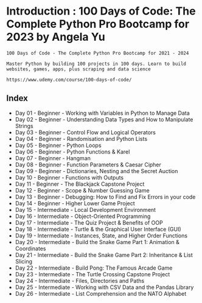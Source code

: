 # Introduction : 100 Days of Code: The Complete Python Pro Bootcamp for 2023 by Angela Yu
	
	100 Days of Code - The Complete Python Pro Bootcamp for 2021 - 2024
	
	Master Python by building 100 projects in 100 days. Learn to build websites, games, apps, plus scraping and data science

	https://www.udemy.com/course/100-days-of-code/	

## Index

- Day 01 - Beginner - Working with Variables in Python to Manage Data		
- Day 02 - Beginner - Understanding Data Types and How to Manipulate Strings		
- Day 03 - Beginner - Control Flow and Logical Operators		
- Day 04 - Beginner - Randomisation and Python Lists
- Day 05 - Beginner - Python Loops	
- Day 06 - Beginner - Python Functions & Karel	
- Day 07 - Beginner - Hangman
- Day 08 - Beginner - Function Parameters & Caesar Cipher	
- Day 09 - Beginner - Dictionaries, Nesting and the Secret Auction
- Day 10 - Beginner - Functions with Outputs
- Day 11 - Beginner - The Blackjack Capstone Project
- Day 12 - Beginner - Scope & Number Guessing Game
- Day 13 - Beginner - Debugging: How to Find and Fix Errors in your code
- Day 14 - Beginner - Higher Lower Game Project	
- Day 15 - Intermediate - Local Development Environment	
- Day 16 - Intermediate - Object-Oriented Programming	
- Day 17 - Intermediate - The Quiz Project & Benefits of OOP	
- Day 18 - Intermediate - Turtle & the Graphical User Interface (GUI)
- Day 19 - Intermediate - Instances, State, and Higher Order Functions	
- Day 20 - Intermediate - Build the Snake Game Part 1: Animation & Coordinates	
- Day 21 - Intermediate - Build the Snake Game Part 2: Inheritance  & List Slicing
- Day 22 - Intermediate - Build Pong: The Famous Arcade Game	
- Day 23 - Intermediate - The Turtle Crossing Capstone Project
- Day 24 - Intermediate - Files, Directories and Paths
- Day 25 - Intermediate - Working with CSV Data and the Pandas Library 
- Day 26 - Intermediate - List Comprehension and the NATO Alphabet